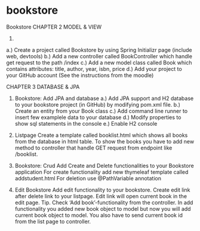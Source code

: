 # bookstore

Bookstore
CHAPTER 2 MODEL & VIEW

1.
a.) Create a project called Bookstore by using Spring Initializr page (include web, devtools)
b.) Add a new controller called BookController which handle get request to the path /index
c.) Add a new model class called Book which contains attributes: title, author, year, isbn, price 
d.) Add your project to your GitHub account (See the instructions from the moodle)

CHAPTER 3 DATABASE & JPA

1. Bookstore: Add JPA and database
a.) Add JPA support and H2 database to your bookstore project (in GitHub) by modifying pom.xml file.
b.) Create an entity from your Book class
c.) Add command line runner to insert few examplele data to your database
d.) Modify properties to show sql statements in the console
e.) Enable H2 console

2. Listpage
Create a template called booklist.html which shows all books from the database in html table. 
To show the books you have to add new method to controller that handle GET request from endpoint like /booklist.

3. Bookstore: Crud
Add Create and Delete functionalities to your Bookstore application
For create functionality add new thymeleaf template called addstudent.html For deletion use @PathVariable annotation

4. Edit Bookstore
Add edit functionality to your bookstore. Create edit link after delete link to your listpage.
Edit link will open current book in the edit page.
Tip. Check ‘Add book’-functionality from the controller. In add functionality you added new book object to model
but now you will add current book object to model. You also have to send current book id from the list page to controller.
